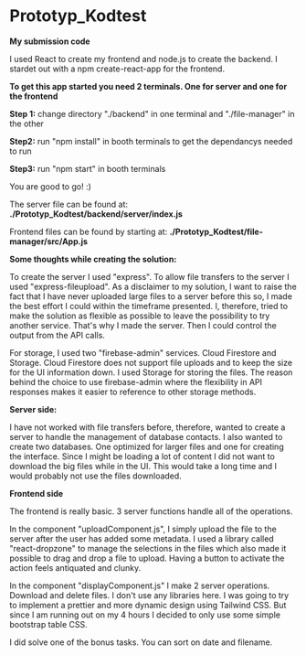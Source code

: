 # Prototyp_Kodtest
 **My submission code**

I used React to create my frontend and node.js to create the backend. I stardet out with a npm create-react-app for the frontend. 

**To get this app started you need 2 terminals. One for server and one for the frontend**

**Step 1:** change directory "./backend" in one terminal and "./file-manager" in the other

**Step2:** run "npm install" in booth terminals to get the dependancys needed to run

**Step3:** run "npm start" in booth terminals 

You are good to go! :) 

The server file can be found at: **./Prototyp_Kodtest/backend/server/index.js**

Frontend files can be found by starting at: **./Prototyp_Kodtest/file-manager/src/App.js**



**Some thoughts while creating the solution:**

To create the server I used "express". To allow file transfers to the server I used "express-fileupload". 
As a disclaimer to my solution, I want to raise the fact that I have never uploaded large files to a server before this so, I made the best effort I could within the timeframe presented. 
I, therefore, tried to make the solution as flexible as possible to leave the possibility to try another service. 
That's why I made the server. Then I could control the output from the API calls. 

For storage, I used two "firebase-admin" services. Cloud Firestore and Storage. Cloud Firestore does not support file uploads and to keep the size for the UI information down. I used Storage for storing the files. 
The reason behind the choice to use firebase-admin where the flexibility in API responses makes it easier to reference to other storage methods. 


**Server side:**

I have not worked with file transfers before, therefore, wanted to create a server to handle the management of database contacts. 
I also wanted to create two databases. One optimized for larger files and one for creating the interface. 
Since I might be loading a lot of content I did not want to download the big files while in the UI.
This would take a long time and I would probably not use the files downloaded. 


**Frontend side**

The frontend is really basic. 3 server functions handle all of the operations. 

In the component "uploadComponent.js", I simply upload the file to the server after the user has added some metadata. 
I used a library called "react-dropzone" to manage the selections in the files which also made it possible to drag and drop a file to upload. 
Having a button to activate the action feels antiquated and clunky. 

In the component "displayComponent.js" I make 2 server operations. Download and delete files. 
I don't use any libraries here. I was going to try to implement a prettier and more dynamic design using Tailwind CSS. 
But since I am running out on my 4 hours I decided to only use some simple bootstrap table CSS.

I did solve one of the bonus tasks. You can sort on date and filename. 




